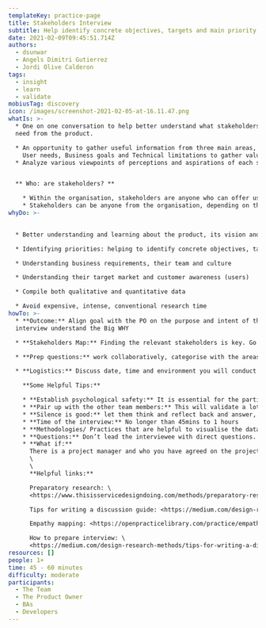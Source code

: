 ```yaml
---
templateKey: practice-page
title: Stakeholders Interview
subtitle: Help identify concrete objectives, targets and main priority areas
date: 2021-02-09T09:45:51.714Z
authors:
  - dsunwar
  - Angels Dimitri Gutierrez
  - Jordi Olive Calderon
tags:
  - insight
  - learn
  - validate
mobiusTag: discovery
icon: /images/screenshot-2021-02-05-at-16.11.47.png
whatIs: >-
  * One on one conversation to help better understand what stakeholders want and
  need from the product.

  * An opportunity to gather useful information from three main areas, and more for e.g:\
    User needs, Business goals and Technical limitations to gather valuable insights.
  * Analyze various viewpoints of perceptions and aspirations of each stakeholder who have a product success interest


  ** Who: are stakeholders? **

    * Within the organisation, stakeholders are anyone who can offer useful product advice and ultimately help simplify the design process.
    * Stakeholders can be anyone from the organisation, depending on the projects high level employees, lower-level employees or even influential users. The job title varies across various organisations. For e.g: Product Owner, Head of IT, Head of Data, IT Manager, Marketing Manager etc.
whyDo: >-
  

  * Better understanding and learning about the product, its vision and context through different lenses.

  * Identifying priorities: helping to identify concrete objectives, targets and identify main priority areas

  * Understanding business requirements, their team and culture

  * Understanding their target market and customer awareness (users)

  * Compile both qualitative and quantitative data

  * Avoid expensive, intense, conventional research time
howTo: >-
  * **Outcome:** Align goal with the PO on the purpose and intent of the
  interview understand the Big WHY

  * **Stakeholders Map:** Finding the relevant stakeholders is key. Go through stakeholders mapping workshops to understand their role and how they impact certain projects.

  * **Prep questions:** work collaboratively, categorise with the areas that need further investigation. Helpful practice: Affinity map

  * **Logistics:** Discuss date, time and environment you will conduct interviews for e.g: face to face, virtual meeting, technologies suitable for both parties and many more.

    **Some Helpful Tips:**

    * **Establish psychological safety:** It is essential for the participants to create a secure and comfortable atmosphere. And they feel relaxed and safe. For example, clarify the intention of the interview, when, how and to whom the information will be shared, promote active listening, encourage them to reflect and answer.
    * **Pair up with the other team members:** This will validate a lot of technical, business, marketing buzzwords
    * **Silence is good:** let them think and reflect back and answer, it’s not awkward.
    * **Time of the interview:** No longer than 45mins to 1 hours
    * **Methodologies/ Practices that are helpful to visualise the data collected:** empathy mapping, Affinity mapping, User Journey Mapping, Proto-personas
    * **Questions:** Don’t lead the interviewee with direct questions. Ask open ended questions
    * **What if:**
      There is a project manager and who you have agreed on the project plan should you skip the stakeholders interview? Absolutely not.\
      \
      \
      **Helpful links:**

      Preparatory research: \
      <https://www.thisisservicedesigndoing.com/methods/preparatory-research>

      Tips for writing a discussion guide: <https://medium.com/design-research-methods/tips-for-writing-a-discussion-guide-c08459131a54>

      Empathy mapping: <https://openpracticelibrary.com/practice/empathy-mapping/>

      How to prepare interview: \
      <https://medium.com/design-research-methods/tips-for-writing-a-discussion-guide-c08459131a54>
resources: []
people: 1+
time: 45 - 60 minutes
difficulty: moderate
participants:
  - The Team
  - The Product Owner
  - BAs
  - Developers
---
```

